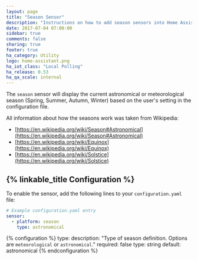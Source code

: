 ```yaml
---
layout: page
title: "Season Sensor"
description: "Instructions on how to add season sensors into Home Assistant."
date: 2017-07-04 07:00:00
sidebar: true
comments: false
sharing: true
footer: true
ha_category: Utility
logo: home-assistant.png
ha_iot_class: "Local Polling"
ha_release: 0.53
ha_qa_scale: internal
---
```


The `season` sensor will display the current astronomical or meteorological season (Spring, Summer, Autumn, Winter) based on the user's setting in the configuration file.

All information about how the seasons work was taken from Wikipedia:

 - [https://en.wikipedia.org/wiki/Season#Astronomical](https://en.wikipedia.org/wiki/Season#Astronomical)
 - [https://en.wikipedia.org/wiki/Equinox](https://en.wikipedia.org/wiki/Equinox)
 - [https://en.wikipedia.org/wiki/Solstice](https://en.wikipedia.org/wiki/Solstice)

## {% linkable_title Configuration %}

To enable the sensor, add the following lines to your `configuration.yaml` file:

```yaml
# Example configuration.yaml entry
sensor:
  - platform: season
    type: astronomical
```

{% configuration %}
type:
  description: "Type of season definition. Options are `meteorological` or `astronomical`."
  required: false
  type: string
  default: astronomical
{% endconfiguration %}

